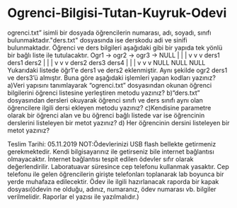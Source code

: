 # Ogrenci-Bilgisi-Tutan-Kuyruk-Odevi
ogrenci.txt” isimli bir dosyada öğrencilerin numarası, adı, soyadı, sınıfı bulunmaktadır."ders.txt" dosyasında ise derskodu adi ve sinifi bulunmaktadır. Öğrenci ve ders bilgileri aşağıdaki gibi bir yapıda tek yönlü bir bağlı liste ile tutulacaktır. 
Ogr1 -> ogr2 -> ogr3 -> NULL
 |   	     |        	   |
 v    	     v 	   v
ders1   ders1     ders2
 |   	     |   	   |
 v    	     v 	   v
ders2  ders3     ders4
|   	    |   	   |
 v    	    v  	   v
NULL    NULL       NULL
Yukarıdaki listede öğr1'e ders1 ve ders2 eklenmiştir. Aynı şekilde ogr2 ders1 ve ders3’ü almıştır. Buna göre aşağıdaki işlemleri yapan kodları yazınız?
a)Veri  yapısını tanımlayarak “ogrenci.txt” dosyasından okunan öğrenci  bilgilerini öğrenci listesine yerleştiren metodu yazınız?
b)“ders.txt” dosyasından  dersleri okuyarak öğrenci sınıfı ve ders sınıfı aynı olan öğrencilere ilgili dersi ekleyen metodu yazınız?
c)Kendisine parametre olarak bir öğrenci alan ve bu öğrenci bağlı listede var ise öğrencinin derslerini listeleyen bir metot yazınız?
d) Her öğrencinin dersini listeleyen bir metot yazınız?

Teslim Tarihi: 05.11.2019
NOT:Ödevlerinizi USB flash bellekte getirmeniz gerekmektedir. Kendi bilgisayarınız ile getirseniz bile internet bağlantısı olmayacaktır. İnternet bağlantısı tespit edilen ödevler sıfır olarak değerlendirilir. Laboratuavar süresince cep telefonu kullanmak yasaktır. Cep telefonu ile gelen öğrencilerin girişte telefonları toplanarak lab boyunca bir yerde muhafaza edilecektir. Ödev ile ilgili hazırlanacak raporda bir kapak dosyası(ödevin ne olduğu, adınız, numaranız, ödev numarası vb. bilgiler verilmelidir. Raporlar  el yazısı ile yazılmalıdır.)
